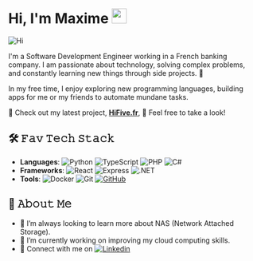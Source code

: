 # Hi, I'm Maxime <img src="https://media.giphy.com/media/hvRJCLFzcasrR4ia7z/giphy.gif" width="30px" height="30px">

<img src="https://i.giphy.com/media/v1.Y2lkPTc5MGI3NjExbDRmYzJudWM3cWptMmRmazhrNXJla3UzMm1wcTlsNXg4MG51djE3YiZlcD12MV9pbnRlcm5hbF9naWZfYnlfaWQmY3Q9Zw/6xE1FNcorRInS/giphy.gif" alt="Hi" title="Hi"/>

I'm a Software Development Engineer working in a French banking company. I am passionate about technology, solving complex problems, and constantly learning new things through side projects. 🚀

In my free time, I enjoy exploring new programming languages, building apps for me or my friends to automate mundane tasks.

🎉 Check out my latest project, **[HiFive.fr](https://hifive.fr)**, 🚀 Feel free to take a look!

## 🛠️ 𝙵𝚊𝚟 𝚃𝚎𝚌𝚑 𝚂𝚝𝚊𝚌𝚔
- **Languages**: ![Python](https://img.shields.io/badge/-Python-3776AB?style=flat-square&logo=python&logoColor=white) ![TypeScript](https://img.shields.io/badge/-TypeScript-007ACC?style=flat-square&logo=typescript&logoColor=white) ![PHP](https://img.shields.io/badge/-PHP-777BB4?style=flat-square&logo=php&logoColor=white) ![C#](https://img.shields.io/badge/-C%23-239120?style=flat-square&logo=c-sharp&logoColor=white)
- **Frameworks**: ![React](https://img.shields.io/badge/-React-61DAFB?style=flat-square&logo=react&logoColor=black) ![Express](https://img.shields.io/badge/-Express-000000?style=flat-square&logo=express&logoColor=white) ![.NET](https://img.shields.io/badge/-.NET-512BD4?style=flat-square&logo=dotnet&logoColor=white)
- **Tools**: ![Docker](https://img.shields.io/badge/-Docker-2496ED?style=flat-square&logo=docker&logoColor=white) ![Git](https://img.shields.io/badge/-Git-F05032?style=flat-square&logo=git&logoColor=white) [![GitHub](https://img.shields.io/badge/-GitHub-181717?style=flat-square&logo=github&logoColor=white)](https://github.com/Neograaph)

<!-- ## 📌 Projects
Here are a few projects I've worked on recently:

- **[MyBankingApp](https://github.com/Neograaph/MyBankingApp)**: A simple application to manage personal finance, built using Spring Boot and React.
- **[Task Automator](https://github.com/Neograaph/TaskAutomator)**: Automation tool written in Python to streamline repetitive tasks at work.
-->

## 🌱 𝙰𝚋𝚘𝚞𝚝 𝙼𝚎
- 💾 I’m always looking to learn more about NAS (Network Attached Storage).
- 🔭 I’m currently working on improving my cloud computing skills.
- 💼 Connect with me on [![Linkedin](https://img.shields.io/badge/-Linkedin-08C6F5?style=flat-square&logo=Linkedin&logoColor=white)](https://www.linkedin.com/in/maxime-gauthier45/)

